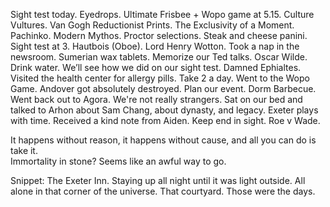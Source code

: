 Sight test today. Eyedrops. Ultimate Frisbee \+ Wopo game at 5.15. Culture Vultures. Van Gogh Reductionist Prints. The Exclusivity of a Moment. Pachinko. Modern Mythos. Proctor selections. Steak and cheese panini. Sight test at 3\. Hautbois (Oboe). Lord Henry Wotton. Took a nap in the newsroom. Sumerian wax tablets. Memorize our Ted talks. Oscar Wilde. Drink water. We’ll see how we did on our sight test. Damned Ephialtes. Visited the health center for allergy pills. Take 2 a day. Went to the Wopo Game. Andover got absolutely destroyed. Plan our event. Dorm Barbecue. Went back out to Agora. We're not really strangers. Sat on our bed and talked to Arhon about Sam Chang, about dynasty, and legacy. Exeter plays with time. Received a kind note from Aiden. Keep end in sight. Roe v Wade.

It happens without reason, it happens without cause, and all you can do is take it.   
Immortality in stone? Seems like an awful way to go. 

Snippet: The Exeter Inn. Staying up all night until it was light outside. All alone in that corner of the universe. That courtyard. Those were the days.